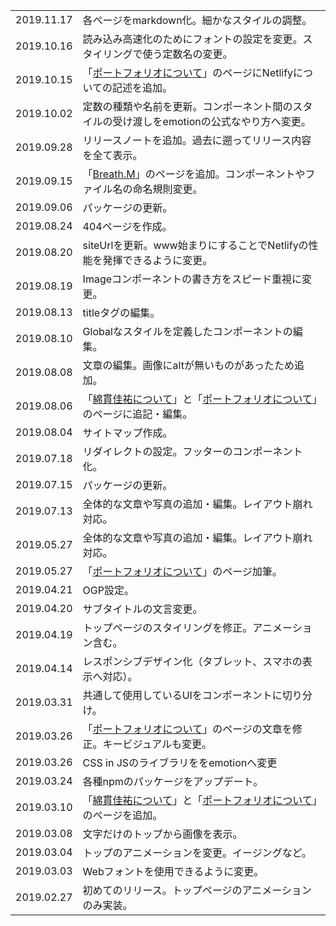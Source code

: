 |||
|-|-|
|2019.11.17|各ページをmarkdown化。細かなスタイルの調整。|
|2019.10.16|読み込み高速化のためにフォントの設定を変更。スタイリングで使う定数名の変更。|
|2019.10.15|「[ポートフォリオについて](/about-this-portfolio)」のページにNetlifyについての記述を追加。|
|2019.10.02|定数の種類や名前を更新。コンポーネント間のスタイルの受け渡しをemotionの公式なやり方へ変更。|
|2019.09.28|リリースノートを追加。過去に遡ってリリース内容を全て表示。|
|2019.09.15|「[Breath.M](/breath-m)」のページを追加。コンポーネントやファイル名の命名規則変更。|
|2019.09.06|パッケージの更新。|
|2019.08.24|404ページを作成。|
|2019.08.20|siteUrlを更新。www始まりにすることでNetlifyの性能を発揮できるように変更。|
|2019.08.19|Imageコンポーネントの書き方をスピード重視に変更。|
|2019.08.13|titleタグの編集。|
|2019.08.10|Globalなスタイルを定義したコンポーネントの編集。|
|2019.08.08|文章の編集。画像にaltが無いものがあったため追加。|
|2019.08.06|「[綿貫佳祐について](/about-me)」と「[ポートフォリオについて](/about-this-portfolio)」のページに追記・編集。|
|2019.08.04|サイトマップ作成。|
|2019.07.18|リダイレクトの設定。フッターのコンポーネント化。|
|2019.07.15|パッケージの更新。|
|2019.07.13|全体的な文章や写真の追加・編集。レイアウト崩れ対応。|
|2019.05.27|全体的な文章や写真の追加・編集。レイアウト崩れ対応。|
|2019.05.27|「[ポートフォリオについて](/about-this-portfolio)」のページ加筆。|
|2019.04.21|OGP設定。|
|2019.04.20|サブタイトルの文言変更。|
|2019.04.19|トップページのスタイリングを修正。アニメーション含む。|
|2019.04.14|レスポンシブデザイン化（タブレット、スマホの表示へ対応）。|
|2019.03.31|共通して使用しているUIをコンポーネントに切り分け。|
|2019.03.26|「[ポートフォリオについて](/about-this-portfolio)」のページの文章を修正。キービジュアルも変更。|
|2019.03.26|CSS in JSのライブラリををemotionへ変更|
|2019.03.24|各種npmのパッケージをアップデート。|
|2019.03.10|「[綿貫佳祐について](/about-me)」と「[ポートフォリオについて](/about-this-portfolio)」のページを追加。|
|2019.03.08|文字だけのトップから画像を表示。|
|2019.03.04|トップのアニメーションを変更。イージングなど。|
|2019.03.03|Webフォントを使用できるように変更。|
|2019.02.27|初めてのリリース。トップページのアニメーションのみ実装。|
